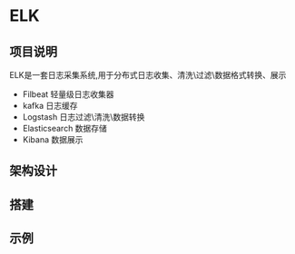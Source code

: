 # ELK
## 项目说明
ELK是一套日志采集系统,用于分布式日志收集、清洗\过滤\数据格式转换、展示  
- Filbeat 轻量级日志收集器
- kafka  日志缓存
- Logstash 日志过滤\清洗\数据转换
- Elasticsearch 数据存储
- Kibana 数据展示

## 架构设计


## 搭建

## 示例
